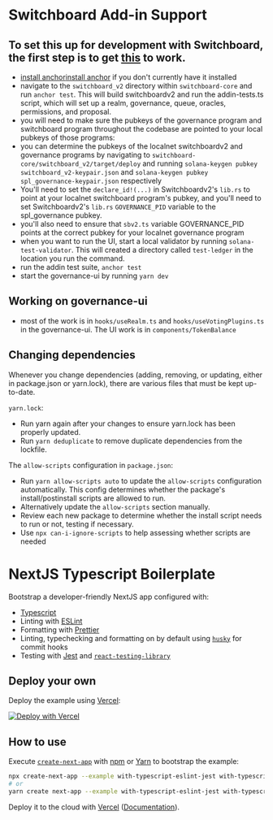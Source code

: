 # Switchboard Add-in Support

## To set this up for development with Switchboard, the first step is to get [this](https://github.com/switchboard-xyz/switchboard-core/blob/main/switchboard_v2/tests/addin-tests.ts) to work.

- [install anchor](https://project-serum.github.io/anchor/getting-started/installation.html#installing-dependencies)[install anchor](https://project-serum.github.io/anchor/getting-started/installation.html#installing-dependencies) if you don't currently have it installed
- navigate to the `switchboard_v2` directory within `switchboard-core` and run `anchor test`. This will build switchboardv2 and run the addin-tests.ts script, which will set up a realm, governance, queue, oracles, permissions, and proposal.
- you will need to make sure the pubkeys of the governance program and switchboard program throughout the codebase are pointed to your local pubkeys of those programs:
- you can determine the pubkeys of the localnet switchboardv2 and governance programs by navigating to `switchboard-core/switchboard_v2/target/deploy` and running `solana-keygen pubkey switchboard_v2-keypair.json` and `solana-keygen pubkey spl_governance-keypair.json` respectively
- You'll need to set the `declare_id!(...)` in Switchboardv2's `lib.rs` to point at your localnet switchboard program's pubkey, and you'll need to set Switchboardv2's `lib.rs` `GOVERNANCE_PID` variable to the spl_governance pubkey.
- you'll also need to ensure that `sbv2.ts` variable GOVERNANCE_PID points at the correct pubkey for your localnet governance program
- when you want to run the UI, start a local validator by running `solana-test-validator`. This will created a directory called `test-ledger` in the location you run the command.
- run the addin test suite, `anchor test`
- start the governance-ui by running `yarn dev`

## Working on governance-ui

- most of the work is in `hooks/useRealm.ts` and `hooks/useVotingPlugins.ts` in the governance-ui. The UI work is in `components/TokenBalance`

## Changing dependencies
Whenever you change dependencies (adding, removing, or updating, either in package.json or yarn.lock), there are various files that must be kept up-to-date.

`yarn.lock`:
- Run yarn again after your changes to ensure yarn.lock has been properly updated.
- Run `yarn deduplicate` to remove duplicate dependencies from the lockfile.

The `allow-scripts` configuration in `package.json`:
- Run `yarn allow-scripts auto` to update the `allow-scripts` configuration automatically. This config determines whether the package's install/postinstall scripts are allowed to run.
- Alternatively update the `allow-scripts` section manually. 
- Review each new package to determine whether the install script needs to run or not, testing if necessary.
- Use `npx can-i-ignore-scripts` to help assessing whether scripts are needed

# NextJS Typescript Boilerplate

Bootstrap a developer-friendly NextJS app configured with:

- [Typescript](https://www.typescriptlang.org/)
- Linting with [ESLint](https://eslint.org/)
- Formatting with [Prettier](https://prettier.io/)
- Linting, typechecking and formatting on by default using [`husky`](https://github.com/typicode/husky) for commit hooks
- Testing with [Jest](https://jestjs.io/) and [`react-testing-library`](https://testing-library.com/docs/react-testing-library/intro)

## Deploy your own

Deploy the example using [Vercel](https://vercel.com?utm_source=github&utm_medium=readme&utm_campaign=next-example):

[![Deploy with Vercel](https://vercel.com/button)](https://vercel.com/new/git/external?repository-url=https://github.com/vercel/next.js/tree/canary/examples/with-typescript-eslint-jest&project-name=with-typescript-eslint-jest&repository-name=with-typescript-eslint-jest)

## How to use

Execute [`create-next-app`](https://github.com/vercel/next.js/tree/canary/packages/create-next-app) with [npm](https://docs.npmjs.com/cli/init) or [Yarn](https://yarnpkg.com/lang/en/docs/cli/create/) to bootstrap the example:

```bash
npx create-next-app --example with-typescript-eslint-jest with-typescript-eslint-jest-app
# or
yarn create next-app --example with-typescript-eslint-jest with-typescript-eslint-jest-app
```

Deploy it to the cloud with [Vercel](https://vercel.com/new?utm_source=github&utm_medium=readme&utm_campaign=next-example) ([Documentation](https://nextjs.org/docs/deployment)).
